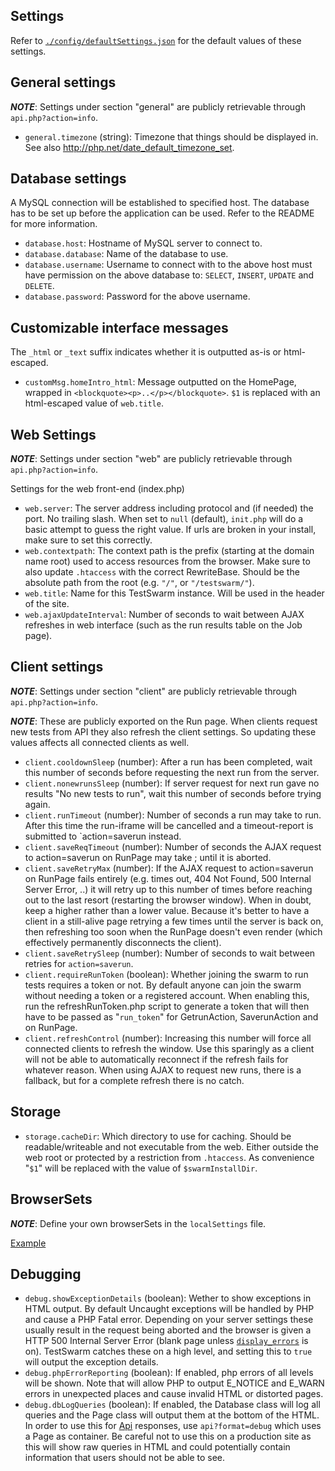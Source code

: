 ## Settings

Refer to [`./config/defaultSettings.json`](../config/defaultSettings.json) for the default values of these settings.

<span id="conf.general"></span>
## General settings
***NOTE***: Settings under section "general" are publicly retrievable through `api.php?action=info`.

* `general.timezone` (string): Timezone that things should be displayed in. See also http://php.net/date_default_timezone_set.

<span id="conf.database"></span>
## Database settings
A MySQL connection will be established to specified host. The database has to be set up before the application can be used. Refer to the README for more information.

* `database.host`: Hostname of MySQL server to connect to.
* `database.database`: Name of the database to use.
* `database.username`: Username to connect with to the above host must have permission on the above database to: `SELECT`, `INSERT`, `UPDATE` and `DELETE`.
* `database.password`: Password for the above username.

<span id="conf.customMsg"></span>
## Customizable interface messages
The `_html` or `_text` suffix indicates whether it is outputted as-is or html-escaped.

* `customMsg.homeIntro_html`: Message outputted on the HomePage, wrapped in `<blockquote><p>..</p></blockquote>`. `$1` is replaced with an html-escaped value of `web.title`.

<span id="conf.web"></span>
## Web Settings
***NOTE***: Settings under section "web" are publicly retrievable through `api.php?action=info`.

Settings for the web front-end (index.php)

* `web.server`: The server address including protocol and (if needed) the port. No trailing slash. When set to `null` (default), `init.php` will do a basic attempt to guess the right value. If urls are broken in your install, make sure to set this correctly.
* `web.contextpath`: The context path is the prefix (starting at the domain name root) used to access resources from the browser.  Make sure to also update `.htaccess` with the correct RewriteBase. Should be the absolute path from the root (e.g. `"/"`, or `"/testswarm/"`).
* `web.title`: Name for this TestSwarm instance. Will be used in the header of the site.
* `web.ajaxUpdateInterval`: Number of seconds to wait between AJAX refreshes in web interface (such as the run results table on the Job page).

<span id="conf.client"></span>
## Client settings
***NOTE***: Settings under section "client" are publicly retrievable through `api.php?action=info`.

***NOTE***: These are publicly exported on the Run page. When clients request new tests from API they also refresh the client settings. So updating these values affects all connected clients as well.

* `client.cooldownSleep` (number): After a run has been completed, wait this number of seconds before requesting the next run from the server.
* `client.nonewrunsSleep` (number): If server request for next run gave no results "No new tests to run", wait this number of seconds before trying again.
* `client.runTimeout` (number): Number of seconds a run may take to run. After this time the run-iframe will be cancelled and a timeout-report is submitted to `action=saverun instead.
* `client.saveReqTimeout` (number): Number of seconds the AJAX request to action=saverun on RunPage may take
;  until it is aborted.
* `client.saveRetryMax` (number): If the AJAX request to action=saverun on RunPage fails entirely (e.g. times out, 404 Not Found, 500 Internal Server Error, ..) it will retry up to this number of times before reaching out to the last resort (restarting the browser window). When in doubt, keep a higher rather than a lower value. Because it's better to have a client in a still-alive page retrying a few times until the server is back on, then refreshing too soon when the RunPage doesn't even render (which effectively permanently disconnects the client).
* `client.saveRetrySleep` (number): Number of seconds to wait between retries for `action=saverun`.
* `client.requireRunToken` (boolean):  Whether joining the swarm to run tests requires a token or not. By default anyone can join the swarm without needing a token or a registered account. When enabling this, run the refreshRunToken.php script to generate a token that will then have to be passed as "`run_token`" for GetrunAction, SaverunAction and on RunPage.
* `client.refreshControl` (number): Increasing this number will force all connected clients to refresh the window. Use this sparingly as a client will not be able to automatically reconnect if the refresh fails for whatever reason. When using AJAX to request new runs, there is a fallback, but for a complete refresh there is no catch.

<span id="conf.storage"></span>
## Storage
* `storage.cacheDir`: Which directory to use for caching. Should be readable/writeable and not executable from the web. Either outside the web root or protected by a restriction from `.htaccess`. As convenience "`$1`" will be replaced with the value of `$swarmInstallDir`.

<span id="conf.browserSets"></span>
## BrowserSets
***NOTE***: Define your own browserSets in the `localSettings` file. 

[Example](../config/sample-localSettings.json#L11)

<span id="conf.debug"></span>
## Debugging
* `debug.showExceptionDetails` (boolean): Wether to show exceptions in HTML output. By default Uncaught exceptions will be handled by PHP and cause a PHP Fatal error. Depending on your server settings these usually result in the request being aborted and the browser is given a HTTP 500 Internal Server Error (blank page unless [`display_errors`](http://www.php.net/manual/en/errorfunc.configuration.php#ini.display-errors) is on). TestSwarm catches these on a high level, and setting this to `true` will output the exception details.
* `debug.phpErrorReporting` (boolean): If enabled, php errors of all levels will be shown. Note that will allow PHP to output E_NOTICE and E_WARN errors in unexpected places and cause invalid HTML or distorted pages.
* `debug.dbLogQueries` (boolean): If enabled, the Database class will log all queries and the Page class will output them at the bottom of the HTML. In order to use this for [Api](API) responses, use `api?format=debug` which uses a Page as container. Be careful not to use this on a production site as this will show raw queries in HTML and could potentially contain information that users should not be able to see.